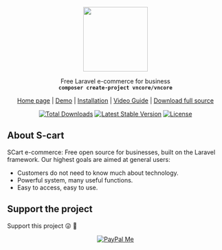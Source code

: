 <p align="center">
    <img src="https://vncore.net/logo.png?v=4" width="150">
</p>
<p align="center">Free Laravel e-commerce for business<br>
    <code><b>composer create-project vncore/vncore</b></code></p>
<p align="center">
 <a href="https://vncore.net">Home page</a> | <a href="https://demo.vncore.net">Demo</a> | <a href="https://vncore.net/en/docs/master/installation.html">Installation</a>  | <a href="https://vncore.net/en/docs/master/video-guide.html">Video Guide</a> | <a href="https://vncore.net/en/download.html">Download full source</a>
</p>

<p align="center">
<a href="https://packagist.org/packages/vncore/core"><img src="https://poser.pugx.org/vncore/core/d/total.svg" alt="Total Downloads"></a>
<a href="https://packagist.org/packages/vncore/core"><img src="https://poser.pugx.org/vncore/core/v/stable.svg" alt="Latest Stable Version"></a>
<a href="https://packagist.org/packages/vncore/core"><img src="https://poser.pugx.org/vncore/core/license.svg" alt="License"></a>
</p>

## About S-cart
SCart e-commerce: Free open source for businesses, built on the Laravel framework.
Our highest goals are aimed at general users:
- Customers do not need to know much about technology.
- Powerful system, many useful functions.
- Easy to access, easy to use.

## Support the project
Support this project :stuck_out_tongue_winking_eye: :pray:
<p align="center">
    <a href="https://www.paypal.me/LeLanh" target="_blank"><img src="https://img.shields.io/badge/Donate-PayPal-green.svg" data-origin="https://img.shields.io/badge/Donate-PayPal-green.svg" alt="PayPal Me"></a>
</p>
